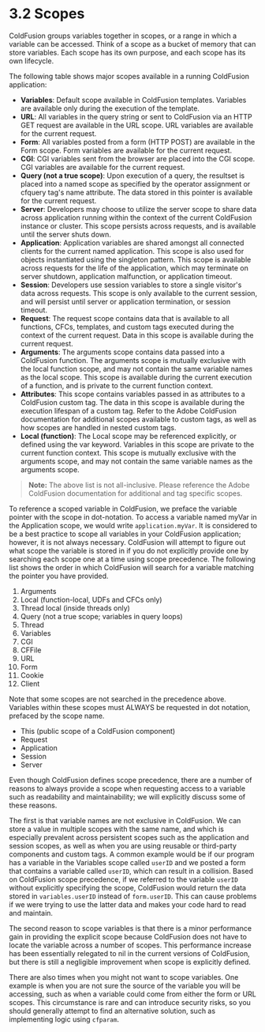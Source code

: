 # 3.2 Scopes

ColdFusion groups variables together in scopes, or a range in which a variable can be accessed. Think of a scope as a bucket of memory that can store variables. Each scope has its own purpose, and each scope has its own lifecycle.

The following table shows major scopes available in a running ColdFusion application:

- **Variables**: Default scope available in ColdFusion templates. Variables are available only during the execution of the template.
- **URL**: All variables in the query string or sent to ColdFusion via an HTTP GET request are available in the URL scope. URL variables are available for the current request.
- **Form**: All variables posted from a form (HTTP POST) are available in the Form scope. Form variables are available for the current request.
- **CGI**: CGI variables sent from the browser are placed into the CGI scope. CGI variables are available for the current request.
- **Query (not a true scope)**: Upon execution of a query, the resultset is placed into a named scope as specified by the operator assignment or cfquery tag's name attribute. The data stored in this pointer is available for the current request.
- **Server**: Developers may choose to utilize the server scope to share data across application running within the context of the current ColdFusion instance or cluster. This scope persists across requests, and is available until the server shuts down.
- **Application**: Application variables are shared amongst all connected clients for the current named application. This scope is also used for objects instantiated using the singleton pattern. This scope is available across requests for the life of the application, which may terminate on server shutdown, application malfunction, or application timeout.
- **Session**: Developers use session variables to store a single visitor's data across requests. This scope is only available to the current session, and will persist until server or application termination, or session timeout.
- **Request**: The request scope contains data that is available to all functions, CFCs, templates, and custom tags executed during the context of the current request. Data in this scope is available during the current request.
- **Arguments**: The arguments scope contains data passed into a ColdFusion function. The arguments scope is mutually exclusive with the local function scope, and may not contain the same variable names as the local scope. This scope is available during the current execution of a function, and is private to the current function context.
- **Attributes**: This scope contains variables passed in as attributes to a ColdFusion custom tag. The data in this scope is available during the execution lifespan of a custom tag. Refer to the Adobe ColdFusion documentation for additional scopes available to custom tags, as well as how scopes are handled in nested custom tags.
- **Local (function)**: The Local scope may be referenced explicitly, or defined using the var keyword. Variables in this scope are private to the current function context. This scope is mutually exclusive with the arguments scope, and may not contain the same variable names as the arguments scope.

> **Note:** The above list is not all-inclusive. Please reference the Adobe ColdFusion documentation for additional and tag specific scopes.

To reference a scoped variable in ColdFusion, we preface the variable pointer with the scope in dot-notation. To access a variable named myVar in the Application scope, we would write `application.myVar`. It is considered to be a best practice to scope all variables in your ColdFusion application; however, it is not always necessary. ColdFusion will attempt to figure out what scope the variable is stored in if you do not explicitly provide one by searching each scope one at a time using scope precedence. The following list shows the order in which ColdFusion will search for a variable matching the pointer you have provided.

1. Arguments
1. Local (function-local, UDFs and CFCs only)
1. Thread local (inside threads only)
1. Query (not a true scope; variables in query loops)
1. Thread
1. Variables
1. CGI
1. CFFile
1. URL
1. Form
1. Cookie
1. Client

Note that some scopes are not searched in the precedence above. Variables within these scopes must ALWAYS be requested in dot notation, prefaced by the scope name.

- This (public scope of a ColdFusion component)
- Request
- Application
- Session
- Server

Even though ColdFusion defines scope precedence, there are a number of reasons to always provide a scope when requesting access to a variable such as readability and maintainability; we will explicitly discuss some of these reasons.

The first is that variable names are not exclusive in ColdFusion. We can store a value in multiple scopes with the same name, and which is especially prevalent across persistent scopes such as the application and session scopes, as well as when you are using reusable or third-party components and custom tags. A common example would be if our program has a variable in the Variables scope called `userID` and we posted a form that contains a variable called `userID`, which can result in a collision. Based on ColdFusion scope precedence, if we referred to the variable `userID` without explicitly specifying the scope, ColdFusion would return the data stored in `variables.userID` instead of `form.userID`. This can cause problems if we were trying to use the latter data and makes your code hard to read and maintain.

The second reason to scope variables is that there is a minor performance gain in providing the explicit scope because ColdFusion does not have to locate the variable across a number of scopes. This performance increase has been essentially relegated to nil in the current versions of ColdFusion, but there is still a negligible improvement when scope is explicitly defined.

There are also times when you might not want to scope variables. One example is when you are not sure the source of the variable you will be accessing, such as when a variable could come from either the form or URL scopes. This circumstance is rare and can introduce security risks, so you should generally attempt to find an alternative solution, such as implementing logic using `cfparam`.
